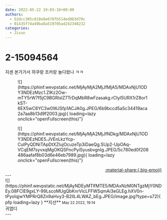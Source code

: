 ```yaml
---
date: 2022-05-22 19:03:18+09:00
authors:
  - 52dcc305c818e8e670fb514ed883d70c
  - 01435f74a49ba8a519705ad242348232
categories:
  - Jisun
---
```


# 2-15094564

<div class="post-container" markdown="1">
<div class="content-container md-sidebar__scrollwrap" markdown="1">

지센 본가가서 하쿠랑 조커랑 놀다왔나 ㅋㅋ
<figure markdown="1">
![](https://phinf.wevpstatic.net/MjAyMjA2MjJfMjA5/MDAxNjU1ODY3NDEzMzc1.ZlKz2Ow-mTY5rW7f5jC9BGRlslZ7TrDqMbR8wFzasakg.rCIyl5URX1rZ8or1kST-6EX5wC6YC3w0WJSfp1ACJA0g.JPEG/6b9bccd5a5c34419aca2a7aa8b13d9f2003.jpg){ loading=lazy onclick="openFullscreen(this)"}
</figure>

<figure markdown="1">
![](https://phinf.wevpstatic.net/MjAyMjA2MjJfNDkg/MDAxNjU1ODY3NDEzNDE5.JVEnLkzYcp-CulPyQDNiTApDtXZlujOcuzeTp3iDaeQg.SUp2-UpOAq-VCqEM7syvxqMgOKQSFncPyiSyusbvgnIg.JPEG/5c780ed0f208486aafaf8b03d6e46eb7989.jpg){ loading=lazy onclick="openFullscreen(this)"}
</figure>


</div>
</div>

<div style="text-align: right;" markdown="1">
<a href="https://weverse.io/fromis9/fanpost/2-15094564" style="text-align: right;">:material-share:{.big-emoji}</a>
</div>
---

<div class="comments-container md-sidebar__scrollwrap" markdown="1">
<div class="comment" markdown="1">
<div class='id-container' markdown="1">
![](https://phinf.wevpstatic.net/MjAyNDEyMTlfMTE5/MDAxNzM0NTgzMjY0NDEy.08FClE9gxLY-99LscoMUgQbKnrVicLFFWSqmAi3eGLEg.hXV0n-tPyoIqjwYMPRrQ8Zn9aHvy3-B2llL4LWAZ_bEg.JPEG/image.jpg?type=s72){ pfp loading=lazy }
**<span class="artist">지선</span>** <small>May 22 2022, 19:14</small><br>
</div>
<div class='comment-body' markdown="1">
귀엽디
</div>
</div>
</div>
---
